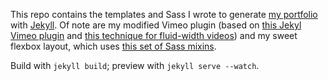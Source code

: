 This repo contains the templates and Sass I wrote to generate [my portfolio](http://instamatique.com/portfolio) with [Jekyll](http://jekyllrb.com/). Of note are my modified Vimeo plugin (based on [this Jekyl Vimeo plugin](https://github.com/gummesson/jekyll-vimeo-plugin) and [this technique for fluid-width videos](http://css-tricks.com/NetMag/FluidWidthVideo/Article-FluidWidthVideo.php)) and my sweet flexbox layout, which uses [this set of Sass mixins](https://github.com/mastastealth/sass-flex-mixin).

Build with `jekyll build`; preview with `jekyll serve --watch`.
